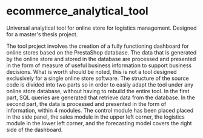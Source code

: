 # ecommerce_analytical_tool
Universal analytical tool for online store for logistics management. Designed for a master's thesis project.

The tool project involves the creation of a fully functioning dashboard for
online stores based on the PrestaShop database. The data that is generated
by the online store and stored in the database are processed and presented in 
the form of measure of useful business information to support business decisions. 
What is worth should be noted, this is not a tool designed exclusively for a single online store software.
The structure of the source code is divided into two parts so
in order to easily adapt the tool under any online store database,
without having to rebuild the entire tool.
In the first part, SQL queries are generated that retrieve data from the database. 
In the second part, the data is processed
and presented in the form of information, within 4 modules. 
The control module has been placed placed in the side panel, the sales module in the upper left corner, the logistics module
in the lower left corner, and the forecasting model covers the right side of the dashboard.
